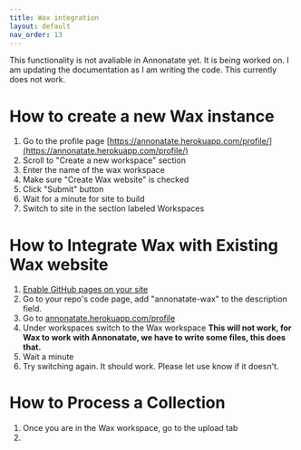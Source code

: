 ```yaml
---
title: Wax integration
layout: default
nav_order: 13
---
```


This functionality is not avaliable in Annonatate yet. It is being worked on. I am updating the documentation as I am writing the code. This currently does not work.

# How to create a new Wax instance
1. Go to the profile page [https://annonatate.herokuapp.com/profile/](https://annonatate.herokuapp.com/profile/)
2. Scroll to "Create a new workspace" section
3. Enter the name of the wax workspace
4. Make sure "Create Wax website" is checked
5. Click "Submit" button
6. Wait for a minute for site to build
7. Switch to site in the section labeled Workspaces


# How to Integrate Wax with Existing Wax website
1. [Enable GitHub pages on your site](https://docs.github.com/en/pages/getting-started-with-github-pages/configuring-a-publishing-source-for-your-github-pages-site)
2. Go to your repo's code page, add "annonatate-wax" to the description field.
3. Go to [annonatate.herokuapp.com/profile](annonatate.herokuapp.com/profile)
4. Under workspaces switch to the Wax workspace **This will not work, for Wax to work with Annonatate, we have to write some files, this does that.**
5. Wait a minute
6. Try switching again. It should work. Please let use know if it doesn't.


# How to Process a Collection
1. Once you are in the Wax workspace, go to the upload tab
2. 
